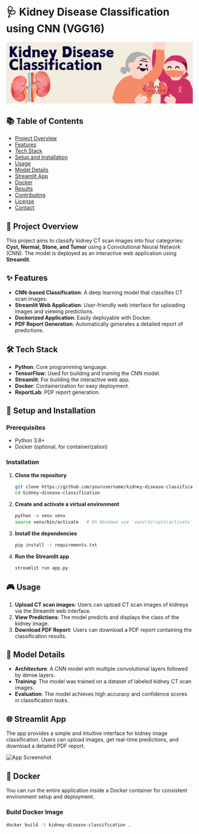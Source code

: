 # 🩺 Kidney Disease Classification using CNN (VGG16)

![Project Banner](Github_Banner.png) <!-- Replace with your banner image if available -->

## 📚 Table of Contents
- [Project Overview](#project-overview)
- [Features](#features)
- [Tech Stack](#tech-stack)
- [Setup and Installation](#setup-and-installation)
- [Usage](#usage)
- [Model Details](#model-details)
- [Streamlit App](#streamlit-app)
- [Docker](#docker)
- [Results](#results)
- [Contributing](#contributing)
- [License](#license)
- [Contact](#contact)

## 🌟 Project Overview

This project aims to classify kidney CT scan images into four categories: **Cyst, Normal, Stone, and Tumor** using a Convolutional Neural Network (CNN). The model is deployed as an interactive web application using **Streamlit**.

## ✨ Features
- **CNN-based Classification**: A deep learning model that classifies CT scan images.
- **Streamlit Web Application**: User-friendly web interface for uploading images and viewing predictions.
- **Dockerized Application**: Easily deployable with Docker.
- **PDF Report Generation**: Automatically generates a detailed report of predictions.

## 🛠 Tech Stack
- **Python**: Core programming language.
- **TensorFlow**: Used for building and training the CNN model.
- **Streamlit**: For building the interactive web app.
- **Docker**: Containerization for easy deployment.
- **ReportLab**: PDF report generation.

## 🚀 Setup and Installation

### Prerequisites
- Python 3.8+
- Docker (optional, for containerization)

### Installation

1. **Clone the repository**
    ```bash
    git clone https://github.com/yourusername/kidney-disease-classification.git
    cd kidney-disease-classification
    ```

2. **Create and activate a virtual environment**
    ```bash
    python -m venv venv
    source venv/bin/activate   # On Windows use `venv\Scripts\activate`
    ```

3. **Install the dependencies**
    ```bash
    pip install -r requirements.txt
    ```

4. **Run the Streamlit app**
    ```bash
    streamlit run app.py
    ```

## 🎮 Usage

1. **Upload CT scan images**: Users can upload CT scan images of kidneys via the Streamlit web interface.
2. **View Predictions**: The model predicts and displays the class of the kidney image.
3. **Download PDF Report**: Users can download a PDF report containing the classification results.

## 🧠 Model Details

- **Architecture**: A CNN model with multiple convolutional layers followed by dense layers.
- **Training**: The model was trained on a dataset of labeled kidney CT scan images.
- **Evaluation**: The model achieves high accuracy and confidence scores in classification tasks.

## 🌐 Streamlit App

The app provides a simple and intuitive interface for kidney image classification. Users can upload images, get real-time predictions, and download a detailed PDF report.

![App Screenshot](https://via.placeholder.com/800x400.png?text=Streamlit+App+Screenshot) <!-- Replace with a screenshot of your app -->

## 🐳 Docker

You can run the entire application inside a Docker container for consistent environment setup and deployment.

### Build Docker Image
```bash
docker build -t kidney-disease-classification .
